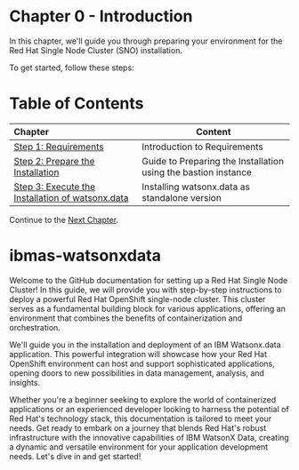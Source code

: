 # Chapter 0 - Introduction

In this chapter, we'll guide you through preparing your environment for the Red Hat Single Node Cluster (SNO) installation.

To get started, follow these steps:

# Table of Contents

| Chapter                                          | Content                                                    
| :---------------- | ----------------------------------------------------------
| [Step 1: Requirements](./Requirements)             | Introduction to Requirements
| [Step 2: Prepare the Installation](./Prepare%20the%20Installation) | Guide to Preparing the Installation using the bastion instance
| [Step 3: Execute the Installation of watsonx.data](./Execute%20the%20Installation%20of%20watsonx.data) | Installing watsonx.data as standalone version


Continue to the [Next Chapter](./Requirements).


# ibmas-watsonxdata

Welcome to the GitHub documentation for setting up a Red Hat Single Node Cluster! 
In this guide, we will provide you with step-by-step instructions to deploy a powerful Red Hat OpenShift single-node cluster. This cluster serves as a fundamental building block for various applications, offering an environment that combines the benefits of containerization and orchestration.

We'll guide you in the installation and deployment of an IBM Watsonx.data application. This powerful integration will showcase how your Red Hat OpenShift environment can host and support sophisticated applications, opening doors to new possibilities in data management, analysis, and insights.

Whether you're a beginner seeking to explore the world of containerized applications or an experienced developer looking to harness the potential of Red Hat's technology stack, this documentation is tailored to meet your needs. Get ready to embark on a journey that blends Red Hat's robust infrastructure with the innovative capabilities of IBM WatsonX Data, creating a dynamic and versatile environment for your application development needs. Let's dive in and get started!
